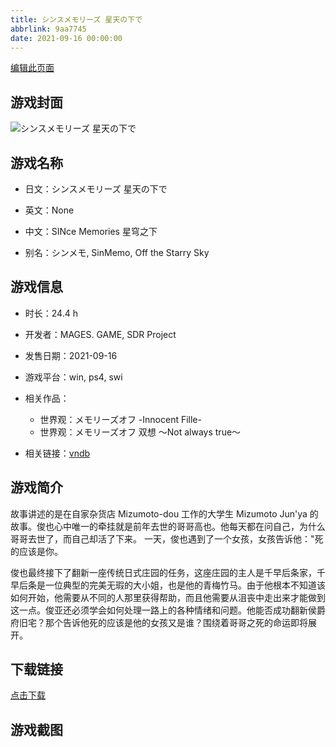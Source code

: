 ```yaml
---
title: シンスメモリーズ 星天の下で
abbrlink: 9aa7745
date: 2021-09-16 00:00:00
---
```

[编辑此页面](https://github.com/ACG-3/ADV3-source/blob/main/source/_posts/games/%E3%82%B7%E3%83%B3%E3%82%B9%E3%83%A1%E3%83%A2%E3%83%AA%E3%83%BC%E3%82%BA%20%E6%98%9F%E5%A4%A9%E3%81%AE%E4%B8%8B%E3%81%A7.md)

## 游戏封面

![シンスメモリーズ 星天の下で](https://pan.timero.xyz/d/onedrive/img_lib_001/%E3%82%B7%E3%83%B3%E3%82%B9%E3%83%A1%E3%83%A2%E3%83%AA%E3%83%BC%E3%82%BA%20%E6%98%9F%E5%A4%A9%E3%81%AE%E4%B8%8B%E3%81%A7_cover.avif)


## 游戏名称

- 日文：シンスメモリーズ 星天の下で
- 英文：None
- 中文：SINce Memories 星穹之下

- 别名：シンメモ, SinMemo, Off the Starry Sky


## 游戏信息

- 时长：24.4 h
- 开发者：MAGES. GAME, SDR Project
- 发售日期：2021-09-16
- 游戏平台：win, ps4, swi
- 相关作品：
   - 世界观：メモリーズオフ -Innocent Fille-
   - 世界观：メモリーズオフ 双想 ～Not always true～

- 相关链接：[vndb](https://vndb.org/v28683)


## 游戏简介

故事讲述的是在自家杂货店 Mizumoto-dou 工作的大学生 Mizumoto Jun'ya 的故事。俊也心中唯一的牵挂就是前年去世的哥哥高也。他每天都在问自己，为什么哥哥去世了，而自己却活了下来。
一天，俊也遇到了一个女孩，女孩告诉他："死的应该是你。

俊也最终接下了翻新一座传统日式庄园的任务，这座庄园的主人是千早后条家，千早后条是一位典型的完美无瑕的大小姐，也是他的青梅竹马。由于他根本不知道该如何开始，他需要从不同的人那里获得帮助，而且他需要从沮丧中走出来才能做到这一点。俊亚还必须学会如何处理一路上的各种情绪和问题。他能否成功翻新侯爵府旧宅？那个告诉他死的应该是他的女孩又是谁？围绕着哥哥之死的命运即将展开。




## 下载链接

[点击下载](https://pan.timero.xyz/onedrive/adv_lib_001/%E3%82%B7%E3%83%B3%E3%82%B9%E3%83%A1%E3%83%A2%E3%83%AA%E3%83%BC%E3%82%BA%20%E6%98%9F%E5%A4%A9%E3%81%AE%E4%B8%8B%E3%81%A7)


## 游戏截图


